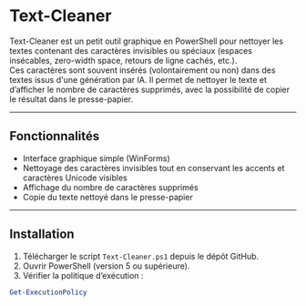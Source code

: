 # Text-Cleaner

Text-Cleaner est un petit outil graphique en PowerShell pour nettoyer les textes contenant des caractères invisibles ou spéciaux (espaces insécables, zero-width space, retours de ligne cachés, etc.).  
Ces caractères sont souvent insérés (volontairement ou non) dans des textes issus d'une génération par IA. 
Il permet de nettoyer le texte et d’afficher le nombre de caractères supprimés, avec la possibilité de copier le résultat dans le presse-papier.

---

## Fonctionnalités

- Interface graphique simple (WinForms)  
- Nettoyage des caractères invisibles tout en conservant les accents et caractères Unicode visibles  
- Affichage du nombre de caractères supprimés  
- Copie du texte nettoyé dans le presse-papier  

---

## Installation

1. Télécharger le script `Text-Cleaner.ps1` depuis le dépôt GitHub.  
2. Ouvrir PowerShell (version 5 ou supérieure).  
3. Vérifier la politique d’exécution :  

```powershell
Get-ExecutionPolicy
